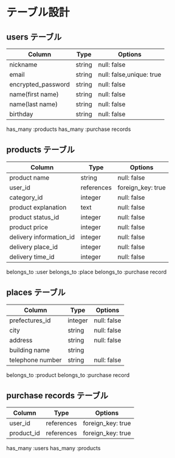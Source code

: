# テーブル設計

## users テーブル

| Column             | Type   | Options                  |
| ------------------ | ------ | ------------------------ |
| nickname           | string | null: false              |
| email              | string | null: false,unique: true |
| encrypted_password | string | null: false              |
| name(first name)   | string | null: false              |
| name(last name)    | string | null: false              |  
| birthday           | string | null: false              |

has_many :products
has_many :purchase records

## products テーブル

| Column                  | Type       | Options           |
| ----------------------- | ---------- | ----------------- |
| product name            | string     | null: false       |
| user_id                 | references | foreign_key: true |
| category_id             | integer    |    null: false    |
| product explanation     | text       |    null: false    |
| product status_id       | integer    |    null: false    |
| product price           | integer    |    null: false    |
| delivery information_id | integer    |    null: false    |
| delivery place_id       | integer    |    null: false    |
| delivery time_id        | integer    |    null: false    |

belongs_to :user
belongs_to :place
belongs_to :purchase record


## places テーブル

| Column            | Type   | Options            |
| ----------------- | -------| ------------------ |
| prefectures_id    | integer|    null: false     |
| city              | string |    null: false     |
| address           | string |    null: false     |
| building name     | string |                    |
| telephone number  | string |    null: false     |

belongs_to :product
belongs_to :purchase record



## purchase records テーブル

| Column           | Type       | Options           |
| ---------------- | ---------- | ------------------|
| user_id          | references | foreign_key: true |
| product_id       | references | foreign_key: true |

has_many :users
has_many :products